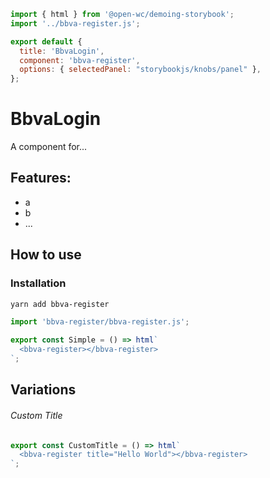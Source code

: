 ```js script
import { html } from '@open-wc/demoing-storybook';
import '../bbva-register.js';

export default {
  title: 'BbvaLogin',
  component: 'bbva-register',
  options: { selectedPanel: "storybookjs/knobs/panel" },
};
```

# BbvaLogin

A component for...

## Features:

- a
- b
- ...

## How to use

### Installation

```bash
yarn add bbva-register
```

```js
import 'bbva-register/bbva-register.js';
```

```js preview-story
export const Simple = () => html`
  <bbva-register></bbva-register>
`;
```

## Variations

###### Custom Title

```js preview-story
export const CustomTitle = () => html`
  <bbva-register title="Hello World"></bbva-register>
`;
```
